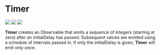 # Timer

[![](../../../assets/godev.svg)](https://pkg.go.dev/github.com/reactivego/rx/test/Timer?tab=doc)
[![](../../../assets/godoc.svg)](https://godoc.org/github.com/reactivego/rx/test/Timer)
[![](../../../assets/rx.svg)](http://reactivex.io/documentation/operators/timer.html)

**Timer** creates an Observable that emits a sequence of integers (starting at
zero) after an initialDelay has passed. Subsequent values are emitted using  a
schedule of intervals passed in. If only the initialDelay is given, **Timer** will
emit only once.
